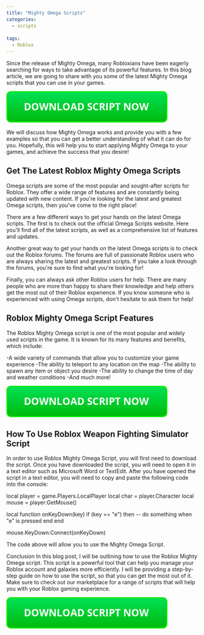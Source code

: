 ```yaml
---
title: "Mighty Omega Scripts"
categories:
  - scripts
  
tags:
  - Roblox
---
```


Since the release of Mighty Omega, many Robloxians have been eagerly searching for ways to take advantage of its powerful features. In this blog article, we are going to share with you some of the latest Mighty Omega scripts that you can use in your games.

[![script button](https://github.com/robloxpaste/robloxpaste.github.io/blob/main/script_button.png?raw=true)](https://rbxpaste.com/latest-script)


We will discuss how Mighty Omega works and provide you with a few examples so that you can get a better understanding of what it can do for you. Hopefully, this will help you to start applying Mighty Omega to your games, and achieve the success that you desire!

## Get The Latest Roblox Mighty Omega Scripts

Omega scripts are some of the most popular and sought-after scripts for Roblox. They offer a wide range of features and are constantly being updated with new content. If you're looking for the latest and greatest Omega scripts, then you've come to the right place!

There are a few different ways to get your hands on the latest Omega scripts. The first is to check out the official Omega Scripts website. Here you'll find all of the latest scripts, as well as a comprehensive list of features and updates.

Another great way to get your hands on the latest Omega scripts is to check out the Roblox forums. The forums are full of passionate Roblox users who are always sharing the latest and greatest scripts. If you take a look through the forums, you're sure to find what you're looking for!

Finally, you can always ask other Roblox users for help. There are many people who are more than happy to share their knowledge and help others get the most out of their Roblox experience. If you know someone who is experienced with using Omega scripts, don't hesitate to ask them for help!

## Roblox Mighty Omega Script Features

The Roblox Mighty Omega script is one of the most popular and widely used scripts in the game. It is known for its many features and benefits, which include:

-A wide variety of commands that allow you to customize your game experience
-The ability to teleport to any location on the map
-The ability to spawn any item or object you desire
-The ability to change the time of day and weather conditions
-And much more!

[![script button](https://github.com/robloxpaste/robloxpaste.github.io/blob/main/script_button.png?raw=true)](https://rbxpaste.com/latest-script)

## How To Use Roblox Weapon Fighting Simulator Script
In order to use Roblox Mighty Omega Script, you will first need to download the script. Once you have downloaded the script, you will need to open it in a text editor such as Microsoft Word or TextEdit. After you have opened the script in a text editor, you will need to copy and paste the following code into the console:

local player = game.Players.LocalPlayer
local char = player.Character
local mouse = player:GetMouse()

local function onKeyDown(key)
 if (key == "e") then
 -- do something when "e" is pressed
 end
end

mouse.KeyDown:Connect(onKeyDown)


The code above will allow you to use the Mighty Omega Script.

Conclusion
In this blog post, I will be outlining how to use the Roblox Mighty Omega script. This script is a powerful tool that can help you manage your Roblox account and galaxies more efficiently. I will be providing a step-by-step guide on how to use the script, so that you can get the most out of it. Make sure to check out our marketplace for a range of scripts that will help you with your Roblox gaming experience.

[![script button](https://github.com/robloxpaste/robloxpaste.github.io/blob/main/script_button.png?raw=true)](https://rbxpaste.com/latest-script)